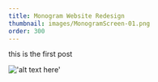 ```yaml
---
title: Monogram Website Redesign
thumbnail: images/MonogramScreen-01.png
order: 300
---
```


this is the first post

!['alt text here'](images/successkid.jpg)